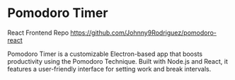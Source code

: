 # Pomodoro Timer

React Frontend Repo https://github.com/Johnny9Rodriguez/pomodoro-react

Pomodoro Timer is a customizable Electron-based app that boosts productivity using the Pomodoro Technique. Built with Node.js and React, it features a user-friendly interface for setting work and break intervals.
